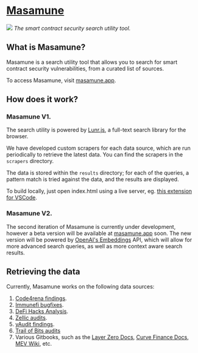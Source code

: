 # [Masamune](https://en.wikipedia.org/wiki/Masamune)

![](katana.png) *The smart contract security search utility tool.*

## What is Masamune?

Masamune is a search utility tool that allows you to search for smart contract security vulnerabilities, from a curated list of sources.

To access Masamune, visit [masamune.app](https://masamune.app).

## How does it work?

### Masamune V1.

The search utility is powered by [Lunr.js](https://lunrjs.com/), a full-text search library for the browser.

We have developed custom scrapers for each data source, which are run periodically to retrieve the latest data. You can find the scrapers in the `scrapers` directory.

The data is stored within the `results` directory; for each of the queries, a pattern match is tried against the data, and the results are displayed.

To build locally, just open index.html using a live server, eg. [this extension for VSCode](https://marketplace.visualstudio.com/items?itemName=yandeu.five-server).

### Masamune V2.

The second iteration of Masamune is currently under development, however a beta version will be available at [masamune.app](https://masamune.app) soon. The new version will be powered by [OpenAI's Embeddings](https://platform.openai.com/docs/guides/embeddings) API, which will allow for more advanced search queries, as well as more context aware search results.

## Retrieving the data

Currently, Masamune works on the following data sources:

1. [Code4rena findings](https://code4rena.com/reports).
2. [Immunefi bugfixes](https://github.com/immunefi-team/Web3-Security-Library).
3. [DeFi Hacks Analysis](https://wooded-meter-1d8.notion.site/0e85e02c5ed34df3855ea9f3ca40f53b).
4. [Zellic audits](https://github.com/Zellic/publications).
5. [yAudit findings](https://reports.yaudit.dev/).
6. [Trail of Bits audits](https://github.com/trailofbits/publications)
4. Various Gitbooks, such as the [Layer Zero Docs](https://layerzero.gitbook.io), [Curve Finance Docs](https://resources.curve.fi/), [MEV Wiki](https://www.mev.wiki/), etc.
